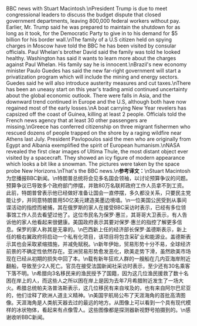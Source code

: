 BBC news with Stuart Macintosh.\nPresident Trump is due to meet congressional leaders to discuss the budget dispute that closed government departments, leaving 800,000 federal workers without pay. Earlier, Mr. Trump said he was prepared to maintain the shutdown for as long as it took, for the Democratic Party to give in to his demand for $5 billion for his border wall.\nThe family of a U.S citizen held on spying charges in Moscow have told the BBC he has been visited by consular officials. Paul Whelan's brother David said the family was told he looked healthy. Washington has said it wants to learn more about the charges against Paul Whelan. His family say he is innocent.\nBrazil's new economy minister Paulo Guedes has said the new far-right government will start a privatization program which will include the mining and energy sectors. Guedes said he will also introduce austerity measures and cut taxes.\nThere has been an uneasy start on this year's trading amid continued uncertainty about the global economic outlook. There were falls in Asia, and the downward trend continued in Europe and the U.S, although both have now regained most of the early losses.\nA boat carrying New Year revelers has capsized off the coast of Guinea, killing at least 2 people. Officials told the French news agency that at least 30 other passengers are missing.\nGreece has conferred citizenship on three migrant fishermen who rescued dozens of people trapped on the shore by a raging wildfire near Athens last July. President Pavlopoulos said the men who are originally from Egypt and Albania exemplified the spirit of European humanism.\nNASA revealed the first clear images of Ultima Thule, the most distant object ever visited by a spacecraft. They showed an icy figure of modern appearance which looks a bit like a snowman. The pictures were taken by the space probe New Horizons.\nThat's the BBC news.\n**参考译文：**\nStuart Macintosh为您播报BBC新闻。\n特朗普总统将会见多名国会领袖，以讨论预算争议的问题。预算争议已导致多个政府部门停摆，并致80万名联邦政府工作人员拿不到工资。此前，特朗普曾表示他已经做好准备让国会一直停摆，多久都没关系，只要民主党能让步，并同意特朗普用50亿美元建造美墨边境墙。\n一位美国公民受到从事间谍活动的指控而被捕，其在俄罗斯的家人在接受BBC采访时表示，已经有多位领事馆工作人员去看望过他了。这位市民名为保罗·惠兰，其哥哥大卫表示，有人告诉他的家人他看起来很健康。美国政府表示其要对保罗·惠兰的指控了解更多信息。保罗的家人称其是无辜的。\n巴西新上任的经济部长保罗·盖德斯表示，新上任的极右翼政府将启动一个私有化项目，该项目将包含采矿业和能源业。盖德斯表示其也会采取紧缩措施，并减免赋税。\n新年伊始，贸易形势十分不易，全球经济前景的不确定性依然存在。亚洲贸易形势愈发恶化，欧美走势下滑，虽然欧美市场现在已经从初期的损失中回了本。\n载有新年狂欢人群的一艘船在几内亚海岸附近翻船，导致至少2人死亡。官员在接受法国新闻社采访时表示，至少还有30名乘客下落不明。\n希腊向3名移民来的渔民授予了国籍，因为这几位渔民援救了数十名困在岸上的人，而这些人之所以困在岸上是因为去年7月希腊附近发生了一场大火。希腊总统帕夫洛普洛斯表示，这几位移民有来自埃及的，也有来自阿尔巴尼亚的，他们诠释了欧洲人道主义精神。\n美国宇航局公布了天涯海角的首批高清图像。天涯海角是人类航天器去过的最远的地方。从图像上可以看到一个具有现代模样的冰状物体，看起来有点像雪人。这些图像都是探测器新视野号拍摄到的。\n感谢收听BBC新闻。
        